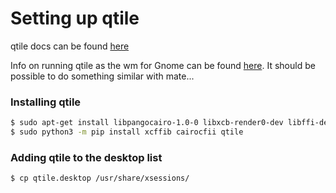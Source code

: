 # Setting up qtile
qtile docs can be found [here](0)

Info on running qtile as the wm for Gnome can be found [here](1). It should be
possible to do something similar with mate...


### Installing qtile
```bash
$ sudo apt-get install libpangocairo-1.0-0 libxcb-render0-dev libffi-dev
$ sudo python3 -m pip install xcffib cairocfii qtile
```

### Adding qtile to the desktop list
```bash
$ cp qtile.desktop /usr/share/xsessions/
```


  [0]: http://docs.qtile.org/en/latest/
  [1]: http://docs.qtile.org/en/latest/manual/config/gnome.html
